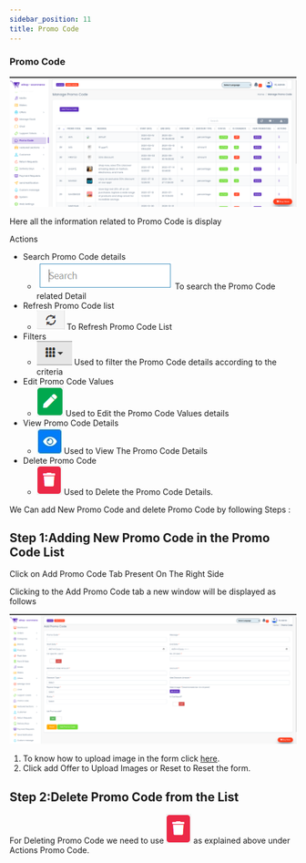 ```yaml
---
sidebar_position: 11
title: Promo Code
---
```


### Promo Code

![Promo Code](/img/web/promo_code.jpg)

Here all the information related to Promo Code is display

Actions

- Search Promo Code details
  - ![Search Tab](/img/web/search_tab.jpg) To search the Promo Code related Detail
- Refresh Promo Code list
  - ![Refresh Tab](/img/web/refresh_tab.jpg) To Refresh Promo Code List
- Filters
  - ![Filter Tab](/img/web/filter_tab.jpg) Used to filter the Promo Code details according to the criteria
- Edit Promo Code Values
  - ![Edit Tab](/img/web/edit_tab.jpg) Used to Edit the Promo Code Values details
- View Promo Code Details
  - ![View Tab](/img/web/view_tab.jpg) Used to View The Promo Code Details
- Delete Promo Code
  - ![Delete Tab](/img/web/delete1_tab.jpg) Used to Delete the Promo Code Details.

We Can add New Promo Code and delete Promo Code by following Steps :

## Step 1:Adding New Promo Code in the Promo Code List

Click on Add Promo Code Tab Present On The Right Side

Clicking to the Add Promo Code tab a new window will be displayed as follows

![Promo Code Form](/img/web/promo_code3.jpg)

1.  To know how to upload image in the form click [here](#add-image-form).
2.  Click add Offer to Upload Images or Reset to Reset the form.

## Step 2:Delete Promo Code from the List

For Deleting Promo Code we need to use ![Delete Tab](/img/web/delete1_tab.jpg) as explained above under Actions Promo Code.
